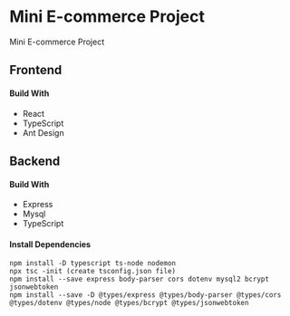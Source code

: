 # Mini E-commerce Project

Mini E-commerce Project

## Frontend

#### Build With

- React
- TypeScript
- Ant Design

## Backend

#### Build With

- Express
- Mysql
- TypeScript

#### Install Dependencies

```
npm install -D typescript ts-node nodemon
npx tsc -init (create tsconfig.json file)
npm install --save express body-parser cors dotenv mysql2 bcrypt jsonwebtoken
npm install --save -D @types/express @types/body-parser @types/cors @types/dotenv @types/node @types/bcrypt @types/jsonwebtoken
```
